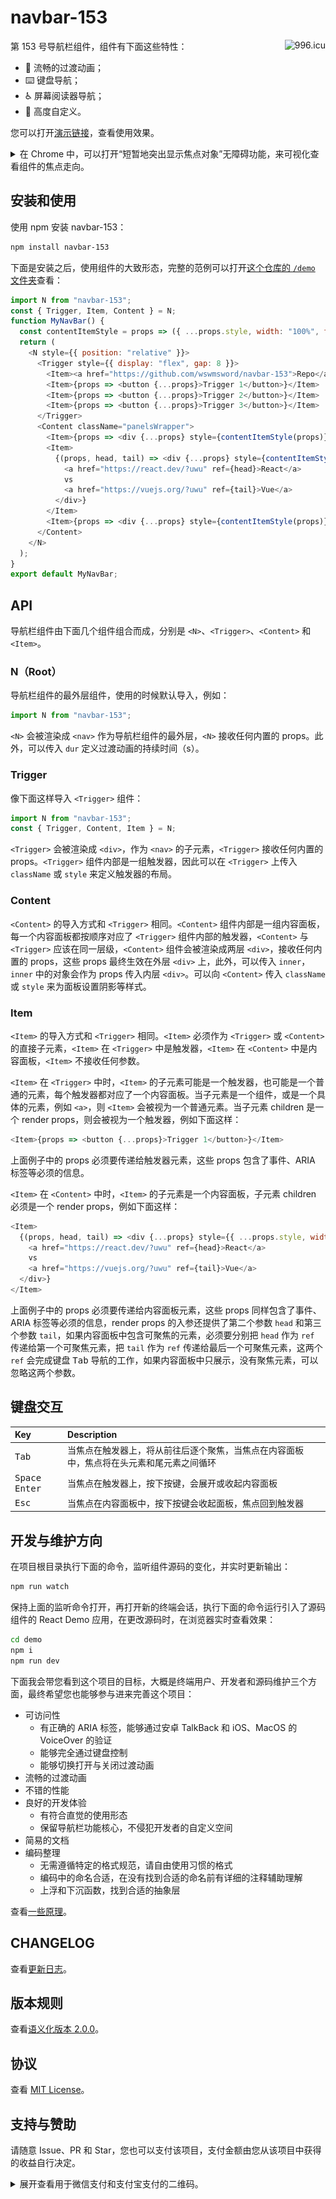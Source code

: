 # navbar-153

<a href="https://996.icu"><img src="https://img.shields.io/badge/link-996.icu-red.svg" alt="996.icu" align="right"></a>

第 153 号导航栏组件，组件有下面这些特性：

- 🍯 流畅的过渡动画；
- ⌨️ 键盘导航；
- ♿️ 屏幕阅读器导航；
- 🎨 高度自定义。

您可以打开[演示链接](https://wswmsword.github.io/examples/navbar-153)，查看使用效果。

<details>
<summary>在 Chrome 中，可以打开“短暂地突出显示焦点对象”无障碍功能，来可视化查看组件的焦点走向。</summary>

在地址栏输入 `chrome://settings/accessibility`，或者在“设置 -> 无障碍”中，可以设置“短暂地突出显示焦点对象”。

![Chrome Outer Row](./images/chrome-outer-row.png)

</details>

## 安装和使用

使用 npm 安装 navbar-153：

```bash
npm install navbar-153
```

下面是安装之后，使用组件的大致形态，完整的范例可以打开[这个仓库的 `/demo` 文件夹](./demo/)查看：

```javascript
import N from "navbar-153";
const { Trigger, Item, Content } = N;
function MyNavBar() {
  const contentItemStyle = props => ({ ...props.style, width: "100%", flexShrink: 0 });
  return (
    <N style={{ position: "relative" }}>
      <Trigger style={{ display: "flex", gap: 8 }}>
        <Item><a href="https://github.com/wswmsword/navbar-153">Repo</a></Item>
        <Item>{props => <button {...props}>Trigger 1</button>}</Item>
        <Item>{props => <button {...props}>Trigger 2</button>}</Item>
        <Item>{props => <button {...props}>Trigger 3</button>}</Item>
      </Trigger>
      <Content className="panelsWrapper">
        <Item>{props => <div {...props} style={contentItemStyle(props)}>Content 1</div>}</Item>
        <Item>
          {(props, head, tail) => <div {...props} style={contentItemStyle(props)}>
            <a href="https://react.dev/?uwu" ref={head}>React</a>
            vs
            <a href="https://vuejs.org/?uwu" ref={tail}>Vue</a>
          </div>}
        </Item>
        <Item>{props => <div {...props} style={contentItemStyle(props)}>Content 3</div>}</Item>
      </Content>
    </N>
  );
}
export default MyNavBar;
```

## API

导航栏组件由下面几个组件组合而成，分别是 `<N>`、`<Trigger>`、`<Content>` 和 `<Item>`。

### N（Root）

导航栏组件的最外层组件，使用的时候默认导入，例如：

```javascript
import N from "navbar-153";
```

`<N>` 会被渲染成 `<nav>` 作为导航栏组件的最外层，`<N>` 接收任何内置的 props。此外，可以传入 `dur` 定义过渡动画的持续时间（s）。

### Trigger

像下面这样导入 `<Trigger>` 组件：

```javascript
import N from "navbar-153";
const { Trigger, Content, Item } = N;
```

`<Trigger>` 会被渲染成 `<div>`，作为 `<nav>` 的子元素，`<Trigger>` 接收任何内置的 props。`<Trigger>` 组件内部是一组触发器，因此可以在 `<Trigger>` 上传入 `className` 或 `style` 来定义触发器的布局。

### Content

`<Content>` 的导入方式和 `<Trigger>` 相同。`<Content>` 组件内部是一组内容面板，每一个内容面板都按顺序对应了 `<Trigger>` 组件内部的触发器，`<Content>` 与 `<Trigger>` 应该在同一层级，`<Content>` 组件会被渲染成两层 `<div>`，接收任何内置的 props，这些 props 最终生效在外层 `<div>` 上，此外，可以传入 `inner`，`inner` 中的对象会作为 props 传入内层 `<div>`。可以向 `<Content>` 传入 `className` 或 `style` 来为面板设置阴影等样式。

### Item

`<Item>` 的导入方式和 `<Trigger>` 相同。`<Item>` 必须作为 `<Trigger>` 或 `<Content>` 的直接子元素，`<Item>` 在 `<Trigger>` 中是触发器，`<Item>` 在 `<Content>` 中是内容面板，`<Item>` 不接收任何参数。

`<Item>` 在 `<Trigger>` 中时，`<Item>` 的子元素可能是一个触发器，也可能是一个普通的元素，每个触发器都对应了一个内容面板。当子元素是一个组件，或是一个具体的元素，例如 `<a>`，则 `<Item>` 会被视为一个普通元素。当子元素 children 是一个 render props，则会被视为一个触发器，例如下面这样：

```javascript
<Item>{props => <button {...props}>Trigger 1</button>}</Item>
```

上面例子中的 props 必须要传递给触发器元素，这些 props 包含了事件、ARIA 标签等必须的信息。

`<Item>` 在 `<Content>` 中时，`<Item>` 的子元素是一个内容面板，子元素 children 必须是一个 render props，例如下面这样：

```javascript
<Item>
  {(props, head, tail) => <div {...props} style={{ ...props.style, width: "100%", flexShrink: 0 }}>
    <a href="https://react.dev/?uwu" ref={head}>React</a>
    vs
    <a href="https://vuejs.org/?uwu" ref={tail}>Vue</a>
  </div>}
</Item>
```

上面例子中的 props 必须要传递给内容面板元素，这些 props 同样包含了事件、ARIA 标签等必须的信息，render props 的入参还提供了第二个参数 `head` 和第三个参数 `tail`，如果内容面板中包含可聚焦的元素，必须要分别把 `head` 作为 `ref` 传递给第一个可聚焦元素，把 `tail` 作为 `ref` 传递给最后一个可聚焦元素，这两个 `ref` 会完成键盘 <kbd>Tab</kbd> 导航的工作，如果内容面板中只展示，没有聚焦元素，可以忽略这两个参数。

## 键盘交互

| Key | Description |
|:--|:--|
| <kbd>Tab</kbd> | 当焦点在触发器上，将从前往后逐个聚焦，当焦点在内容面板中，焦点将在头元素和尾元素之间循环 |
| <kbd>Space</kbd> <kbd>Enter</kbd> | 当焦点在触发器上，按下按键，会展开或收起内容面板 |
| <kbd>Esc</kbd> | 当焦点在内容面板中，按下按键会收起面板，焦点回到触发器 |

## 开发与维护方向

在项目根目录执行下面的命令，监听组件源码的变化，并实时更新输出：

```bash
npm run watch
```

保持上面的监听命令打开，再打开新的终端会话，执行下面的命令运行引入了源码组件的 React Demo 应用，在更改源码时，在浏览器实时查看效果：

```bash
cd demo
npm i
npm run dev
```

下面我会带您看到这个项目的目标，大概是终端用户、开发者和源码维护三个方面，最终希望您也能够参与进来完善这个项目：

- 可访问性
  - 有正确的 ARIA 标签，能够通过安卓 TalkBack 和 iOS、MacOS 的 VoiceOver 的验证
  - 能够完全通过键盘控制
  - 能够切换打开与关闭过渡动画
- 流畅的过渡动画
- 不错的性能
- 良好的开发体验
  - 有符合直觉的使用形态
  - 保留导航栏功能核心，不侵犯开发者的自定义空间
- 简易的文档
- 编码整理
  - 无需遵循特定的格式规范，请自由使用习惯的格式
  - 编码中的命名合适，在没有找到合适的命名前有详细的注释辅助理解
  - 上浮和下沉函数，找到合适的抽象层

查看[一些原理](./how-it-works.md)。

## CHANGELOG

查看[更新日志](./CHANGELOG.md)。

## 版本规则

查看[语义化版本 2.0.0](https://semver.org/lang/zh-CN/)。

## 协议

查看 [MIT License](./LICENSE)。

## 支持与赞助

请随意 Issue、PR 和 Star，您也可以支付该项目，支付金额由您从该项目中获得的收益自行决定。

<details>
<summary>展开查看用于微信支付和支付宝支付的二维码。</summary>

<table>
  <tr align="center">
    <td>微信支付</td>
    <td>支付宝支付</td>
  </tr>
	<tr>
		<td><img src="./images/wechat-pay.png" alt="Pay through WeChat" /></td>
		<td><img src="./images/ali-pay.jpg" alt="Pay through AliPay" /></td>
	</tr>
</table>

</details>
